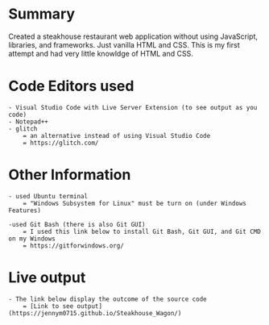 # Summary 
Created a steakhouse restaurant web application without using JavaScript, libraries, and frameworks. Just vanilla HTML and CSS. This is my first attempt and had very little knowldge of HTML and CSS. 

# Code Editors used 
    - Visual Studio Code with Live Server Extension (to see output as you code)
    - Notepad++
    - glitch  
        = an alternative instead of using Visual Studio Code
        = https://glitch.com/
    
# Other Information
    - used Ubuntu terminal
        = "Windows Subsystem for Linux" must be turn on (under Windows Features)

    -used Git Bash (there is also Git GUI)
        = I used this link below to install Git Bash, Git GUI, and Git CMD on my Windows
        = https://gitforwindows.org/

# Live output
    - The link below display the outcome of the source code
        = [Link to see output](https://jennym0715.github.io/Steakhouse_Wagon/)
